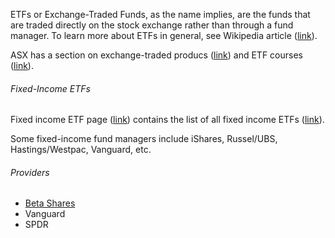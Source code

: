 
ETFs or Exchange-Traded Funds, as the name implies, are the funds that are traded directly on the stock exchange rather than through a fund manager. To learn more about ETFs in general, see Wikipedia article (<a href="http://en.wikipedia.org/wiki/Exchange-traded_fund">link</a>).

ASX has a section on exchange-traded producs ([link](http://www.asx.com.au/products/exchange-traded-products.htm)) 	and ETF courses (<a href="http://www.asx.com.au/resources/etfs-etcs-courses.htm">link</a>).

###### Fixed-Income ETFs

Fixed income ETF page (<a href="http://www.asx.com.au/products/fixed-income-etfs.htm">link</a>) contains the list of all fixed income ETFs (<a href="http://www.asx.com.au/products/managed-funds-product-list.htm">link</a>).

Some fixed-income fund managers include iShares, Russel/UBS, Hastings/Westpac, Vanguard, etc.

###### Providers

- [Beta Shares](http://www.betashares.com.au/)
- Vanguard
- SPDR